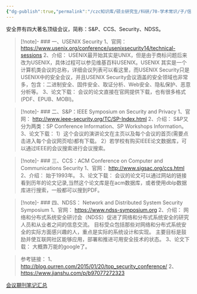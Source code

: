 ```yaml
---
{"dg-publish":true,"permalink":"/czc知识库/硕士研究生/科研/70-学术常识/子/信息安全领域 四大顶会/","dgPassFrontmatter":true,"created":"2024-06-18T17:45:21.894+08:00","updated":"2024-12-08T12:30:44.652+08:00"}
---
```





安全界有四大著名顶级会议，简称：S&P、CCS、Security、NDSS。
>[!note]- ### 一、USENIX Security
> 1、官网：
> https://www.usenix.org/conference/usenixsecurity14/technical-sessions
> 2、介绍：
> USENIX最开始其实是UNIX，但是由于商标问题后来改为USENIX，具体过程可以参见维基百科USENIX。USENIX 其实是一个计算机类会议的总称，详细会议列表可以看这里，而USENIX Security只是USENIX中的安全会议，并且USENIX Security会议涵盖的安全领域也非常多，包含：二进制安全、固件安全、取证分析、Web安全、隐私保护、恶意分析等。
> 3、论文下载：
> 会议的论文直接在官网提供下载，也有很多格式(PDF、EPUB、MOBI)。

>[!note]- ### 二、S&P：IEEE Symposium on Security and Privacy
1、官网：
> http://www.ieee-security.org/TC/SP-Index.html
> 2、介绍：
> S&P又分为两类：SP Conference Information、SP Workshops Information。
> 3、论文下载：
> 1）这个会议的演讲论文在主页以及每个会议的首页(需要点击进入每个会议网页哈)都有下载。
> 2）若学校有购买IEEE论文数据库，可以通过IEEE的会议搜索进行会议搜索。

>[!note]- ### 三、CCS：ACM Conference on Computer and Communications Security
> 1、官网：
> http://www.sigsac.org/ccs.html
> 2、介绍：
> 始于1993年。
> 3、论文下载：
> 会议的论文可以通过网站的链接看到历年的论文记录,当然这个论文库是在acm数据库，或者使用dblp数据库进行搜索，一般都可以搜到PDF。

>[!note]- ### 四、NDSS： Network and Distributed System Security Symposium
> 1、官网：
> https://www.ndss-symposium.org
> 2、介绍：
> 网络和分布式系统安全研讨会（NDSS）促进了网络和分布式系统安全的研究人员和从业者之间的信息交流。 目标受众包括那些对网络和分布式系统安全的实际方面感兴趣的人，重点是实际的系统设计和实现。 主要目标是鼓励并使互联网社区能够应用，部署和推进可用安全技术的状态。
> 3、论文下载：
> 大概靠万能的google了。

> 参考链接：
> 1、http://blog.ourren.com/2015/01/20/top_security_conference/
> 2、https://www.jianshu.com/p/b97077272323

[会议期刊笔记汇总](会议期刊笔记汇总.md)